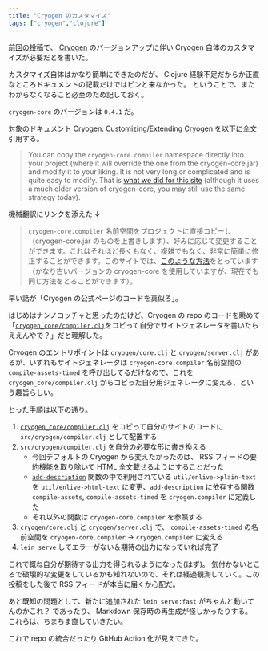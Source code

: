 ```yaml
---
title: "Cryogen のカスタマイズ"
tags: ["cryogen","clojure"]
---
```


[前回の投稿](/posts/2022-02-27-issue-with-cryogen-version-bump.html)で、 [Cryogen](https://cryogenweb.org/) のバージョンアップに伴い Cryogen 自体のカスタマイズが必要だとを書いた。

カスタマイズ自体はかなり簡単にできたのだが、 Clojure 経験不足だからか正直なところドキュメントの記載だけではピンと来なかった。
ということで、またわからなくなること必至のため記しておく。

`cryogen-core` のバージョンは `0.4.1` だ。

対象のドキュメント [Cryogen: Customizing/Extending Cryogen](https://cryogenweb.org/docs/customizing-cryogen.html#customizing-the-code) を以下に全文引用する。

> You can copy the `cryogen-core.compiler` namespace directly into your project (where it will override the one from the cryogen-core.jar) and modify it to your liking. It is not very long or complicated and is quite easy to modify. That is [what we did for this site](https://github.com/cryogen-project/cryogen-docs/blob/fd601c857cc88f7cb633a41c47b4c692e1522ed8/src/cryogen/compiler.clj) (although it uses a much older version of cryogen-core, you may still use the same strategy today).

機械翻訳にリンクを添えた ↓

> `cryogen-core.compiler` 名前空間をプロジェクトに直接コピーし（cryogen-core.jar のものを上書きします）、好みに応じて変更することができます。これはそれほど長くもなく、複雑でもなく、非常に簡単に修正することができます。このサイトでは、[このような方法](https://github.com/cryogen-project/cryogen-docs/blob/fd601c857cc88f7cb633a41c47b4c692e1522ed8/src/cryogen/compiler.clj)をとっています（かなり古いバージョンの cryogen-core を使用していますが、現在でも同じ方法をとることができます）。

早い話が「Cryogen の公式ページのコードを真似ろ」。

はじめはナンノコッチャと思ったのだけど、Cryogen の repo のコードを眺めて「[`cryogen_core/compiler.clj`](https://github.com/cryogen-project/cryogen-core/blob/31bcbfdad59e8eaed4a6d417682e51ef1e90982c/src/cryogen_core/compiler.clj)をコピって自分でサイトジェネレータを書いたらええんやで？」だと理解した。

Cryogen のエントリポイントは `cryogen/core.clj` と `cryogen/server.clj` があるが、いずれもサイトジェネレータは `cryogen-core.compiler` 名前空間の `compile-assets-timed` を呼び出してるだけなので、これを `cryogen_core/compiler.clj` からコピった自分用ジェネレータに変える、という趣旨らしい。

とった手順は以下の通り。

1. [`cryogen_core/compiler.clj`](https://github.com/cryogen-project/cryogen-core/blob/31bcbfdad59e8eaed4a6d417682e51ef1e90982c/src/cryogen_core/compiler.clj) をコピって自分のサイトのコードに `src/cryogen/compiler.clj` として配置する
2. `src/cryogen/compiler.clj` を自分の必要な形に書き換える
   - 今回デフォルトの Cryogen から変えたかったのは、 RSS フィードの要約機能を取り除いて HTML 全文載せるようにすることだった
   - [`add-description`](https://github.com/cryogen-project/cryogen-core/blob/31bcbfdad59e8eaed4a6d417682e51ef1e90982c/src/cryogen_core/compiler.clj#L474-L487) 関数の中で利用されている `util/enlive->plain-text` を `util/enlive->html-text` に変更、`add-description` に依存する関数 `compile-assets`, `compile-assets-timed` を `cryogen.compiler` に定義した
   - それ以外の関数は `cryogen-core.compiler` を参照する
3. `cryogen/core.clj` と `cryogen/server.clj` で、 `compile-assets-timed` の名前空間を `cryogen-core.compiler` → `cryogen.compiler` に変える
4. `lein serve` してエラーがない＆期待の出力になっていれば完了

これで概ね自分が期待する出力を得られるようになった(はず)。
気付かないところで破壊的な変更をしているかも知れないので、それは経過観測していく。この投稿をした後で RSS フィードが本当に届くか心配だ。

あと既知の問題として、新たに追加された `lein serve:fast` がちゃんと動いてんのかこれ？ であったり、 Markdown 保存時の再生成が怪しかったりする。
これらは、ちまちま直していきたい。

これで repo の統合だったり GitHub Action 化が見えてきた。
